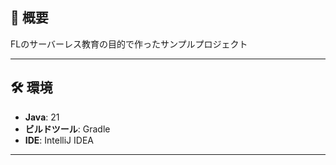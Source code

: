 ## 📌 概要
FLのサーバーレス教育の目的で作ったサンプルプロジェクト

---

## 🛠️ 環境

- **Java**: 21
- **ビルドツール**: Gradle
- **IDE**: IntelliJ IDEA

---
